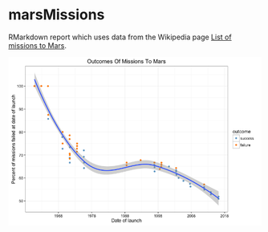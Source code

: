 # marsMissions

RMarkdown report which uses data from the Wikipedia page [List of missions to Mars](https://en.wikipedia.org/wiki/List_of_missions_to_Mars).

![](https://github.com/neilfws/wikipediaData/raw/master/marsMissions/code/R/marsMissions_files/figure-html/plot-data-1.png)
